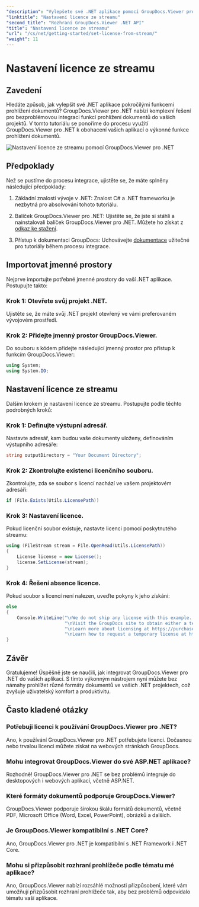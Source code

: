 ```yaml
---
"description": "Vylepšete své .NET aplikace pomocí GroupDocs.Viewer pro bezproblémové prohlížení dokumentů. Postupujte podle našeho podrobného návodu a bez námahy integrujte výkonné funkce prohlížení dokumentů."
"linktitle": "Nastavení licence ze streamu"
"second_title": "Rozhraní GroupDocs.Viewer .NET API"
"title": "Nastavení licence ze streamu"
"url": "/cs/net/getting-started/set-license-from-stream/"
"weight": 11
---
```


# Nastavení licence ze streamu

## Zavedení
Hledáte způsob, jak vylepšit své .NET aplikace pokročilými funkcemi prohlížení dokumentů? GroupDocs.Viewer pro .NET nabízí komplexní řešení pro bezproblémovou integraci funkcí prohlížení dokumentů do vašich projektů. V tomto tutoriálu se ponoříme do procesu využití GroupDocs.Viewer pro .NET k obohacení vašich aplikací o výkonné funkce prohlížení dokumentů. 

![Nastavení licence ze streamu pomocí GroupDocs.Viewer pro .NET](/viewer/getting-started/set-license-from-stream.png)

## Předpoklady
Než se pustíme do procesu integrace, ujistěte se, že máte splněny následující předpoklady:
1. Základní znalosti vývoje v .NET: Znalost C# a .NET frameworku je nezbytná pro absolvování tohoto tutoriálu.
   
2. Balíček GroupDocs.Viewer pro .NET: Ujistěte se, že jste si stáhli a nainstalovali balíček GroupDocs.Viewer pro .NET. Můžete ho získat z [odkaz ke stažení](https://releases.groupdocs.com/viewer/net/).
3. Přístup k dokumentaci GroupDocs: Uchovávejte [dokumentace](https://tutorials.groupdocs.com/viewer/net/) užitečné pro tutoriály během procesu integrace.

## Importovat jmenné prostory
Nejprve importujte potřebné jmenné prostory do vaší .NET aplikace. Postupujte takto:
### Krok 1: Otevřete svůj projekt .NET.
Ujistěte se, že máte svůj .NET projekt otevřený ve vámi preferovaném vývojovém prostředí.
### Krok 2: Přidejte jmenný prostor GroupDocs.Viewer.
Do souboru s kódem přidejte následující jmenný prostor pro přístup k funkcím GroupDocs.Viewer:
```csharp
using System;
using System.IO;
```
## Nastavení licence ze streamu
Dalším krokem je nastavení licence ze streamu. Postupujte podle těchto podrobných kroků:
### Krok 1: Definujte výstupní adresář.
Nastavte adresář, kam budou vaše dokumenty uloženy, definováním výstupního adresáře:
```csharp
string outputDirectory = "Your Document Directory";
```
### Krok 2: Zkontrolujte existenci licenčního souboru.
Zkontrolujte, zda se soubor s licencí nachází ve vašem projektovém adresáři:
```csharp
if (File.Exists(Utils.LicensePath))
```
### Krok 3: Nastavení licence.
Pokud licenční soubor existuje, nastavte licenci pomocí poskytnutého streamu:
```csharp
using (FileStream stream = File.OpenRead(Utils.LicensePath))
{
    License license = new License();
    license.SetLicense(stream);
}
```
### Krok 4: Řešení absence licence.
Pokud soubor s licencí není nalezen, uveďte pokyny k jeho získání:
```csharp
else
{
    Console.WriteLine("\nWe do not ship any license with this example. " +
                      "\nVisit the GroupDocs site to obtain either a temporary or permanent license. " +
                      "\nLearn more about licensing at https://purchase.groupdocs.com/faqs/licensing.
                      "\nLearn how to request a temporary license at https://purchase.groupdocs.com/temporary-license.");
}
```

## Závěr
Gratulujeme! Úspěšně jste se naučili, jak integrovat GroupDocs.Viewer pro .NET do vašich aplikací. S tímto výkonným nástrojem nyní můžete bez námahy prohlížet různé formáty dokumentů ve vašich .NET projektech, což zvyšuje uživatelský komfort a produktivitu.
## Často kladené otázky
### Potřebuji licenci k používání GroupDocs.Viewer pro .NET?
Ano, k používání GroupDocs.Viewer pro .NET potřebujete licenci. Dočasnou nebo trvalou licenci můžete získat na webových stránkách GroupDocs.
### Mohu integrovat GroupDocs.Viewer do své ASP.NET aplikace?
Rozhodně! GroupDocs.Viewer pro .NET se bez problémů integruje do desktopových i webových aplikací, včetně ASP.NET.
### Které formáty dokumentů podporuje GroupDocs.Viewer?
GroupDocs.Viewer podporuje širokou škálu formátů dokumentů, včetně PDF, Microsoft Office (Word, Excel, PowerPoint), obrázků a dalších.
### Je GroupDocs.Viewer kompatibilní s .NET Core?
Ano, GroupDocs.Viewer pro .NET je kompatibilní s .NET Framework i .NET Core.
### Mohu si přizpůsobit rozhraní prohlížeče podle tématu mé aplikace?
Ano, GroupDocs.Viewer nabízí rozsáhlé možnosti přizpůsobení, které vám umožňují přizpůsobit rozhraní prohlížeče tak, aby bez problémů odpovídalo tématu vaší aplikace.